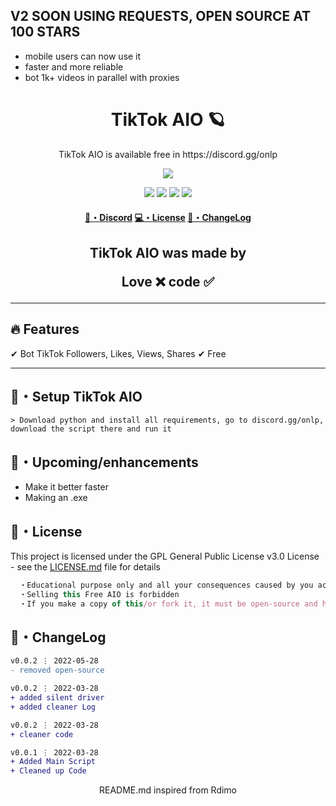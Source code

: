## V2 SOON USING REQUESTS, OPEN SOURCE AT 100 STARS
- mobile users can now use it
- faster and more reliable
- bot 1k+ videos in parallel with proxies

<!--
## Want Followers or Likes ?
- Join [discord.gg/onlp](https://discord.gg/onlp)
- 1k Followers = 3€ | 1k Likes = 2€
-->
<h1 align="center">
  TikTok AIO 🪐
</h1>

<p align="center">
  TikTok AIO is available free in https://discord.gg/onlp
</p>

<p align="center"> 
  <kbd>
<img src="https://cdn.discordapp.com/attachments/979841729538687017/980559718730833950/tiktok-loddgo-3.png"></img>
  </kbd>
</p>

<p align="center">
  <img src="https://img.shields.io/github/languages/top/xtekky/zefoy?style=flat-square" </a>
  <img src="https://img.shields.io/github/last-commit/xtekky/zefoy?style=flat-square" </a>
  <img src="https://img.shields.io/github/stars/xtekky/zefoy?color=7F9DE0&label=Stars&style=flat-square" </a>
  <img src="https://img.shields.io/github/forks/xtekky/zefoy?color=7F9DE0&label=Forks&style=flat-square" </a>
</p>

<h4 align="center">
  <a href="https://discord.gg/onlp">🌌・Discord</a>
  <a href="https://github.com/xtekky/zefoy#license">💻・License</a>
  <a href="https://github.com/xtekky/zefoy#changelog">📜・ChangeLog</a>
</h4>

<h2 align="center">
   TikTok AIO was made by

Love ❌ code ✅

</h2>

---

## :fire: Features

✔ Bot TikTok Followers, Likes, Views, Shares
✔ Free

---

## 🚀・Setup TikTok AIO

```sh-session
> Download python and install all requirements, go to discord.gg/onlp, download the script there and run it
```

## 🎉・Upcoming/enhancements

- Make it better faster
- Making an .exe

## 📄・License

This project is licensed under the GPL General Public License v3.0 License - see the [LICENSE.md](./LICENSE) file for details
```js
  ・Educational purpose only and all your consequences caused by you actions is your responsibility
  ・Selling this Free AIO is forbidden
  ・If you make a copy of this/or fork it, it must be open-source and have credits linking to this repo
```

## 💭・ChangeLog

```diff
v0.0.2 ⋮ 2022-05-28
- removed open-source

v0.0.2 ⋮ 2022-03-28
+ added silent driver
+ added cleaner Log

v0.0.2 ⋮ 2022-03-28
+ cleaner code

v0.0.1 ⋮ 2022-03-28
+ Added Main Script
+ Cleaned up Code
```

<p align="center">
  README.md inspired from Rdimo
</p>
